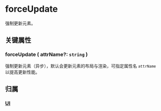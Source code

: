 # forceUpdate

强制更新元素。

## 关键属性

### forceUpdate ( attrName?: `string` )

强制更新元素（异步），默认会更新元素的布局与渲染，可指定属性名 `attrName` 以提高更新性能。

## 归属

### [UI](/reference/display/UI.md)
